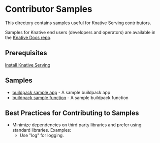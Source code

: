 # Contributor Samples

This directory contains samples useful for Knative Serving contributors.

Samples for Knative end users (developers and operators) are available in the
[Knative Docs repo](https://github.com/knative/docs/tree/master/serving/samples).

## Prerequisites

[Install Knative Serving](https://github.com/knative/install/blob/master/README.md)

## Samples

* [buildpack sample app](./buildpack-app) - A sample buildpack app
* [buildpack sample function](./buildpack-function) - A sample buildpack function

## Best Practices for Contributing to Samples

* Minimize dependencies on third party libraries and prefer using standard 
  libraries. Examples:
  * Use "log" for logging.
